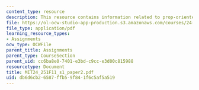 ```yaml
---
content_type: resource
description: This resource contains information related to prop-oriented make-believe.
file: https://ol-ocw-studio-app-production.s3.amazonaws.com/courses/24-251-introduction-to-philosophy-of-language-fall-2011/db6d6cb26587ffb59f841f6c5af5a519_MIT24_251F11_s1_paper2.pdf
file_type: application/pdf
learning_resource_types:
- Assignments
ocw_type: OCWFile
parent_title: Assignments
parent_type: CourseSection
parent_uid: cc6ba8e0-7401-e3bd-c9cc-e3d00c815988
resourcetype: Document
title: MIT24_251F11_s1_paper2.pdf
uid: db6d6cb2-6587-ffb5-9f84-1f6c5af5a519
---
```

